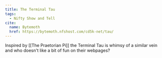 ```yaml
---
title: The Terminal Tau
tags:
  - Nifty Show and Tell
cite:
  name: Bytemoth
  href: https://bytemoth.nfshost.com/cd5k-net/tau/
---
```


Inspired by [[The Praetorian Pi]] the Terminal Tau is whimsy of a similar vein and who doesn't like a bit of fun on their webpages?
